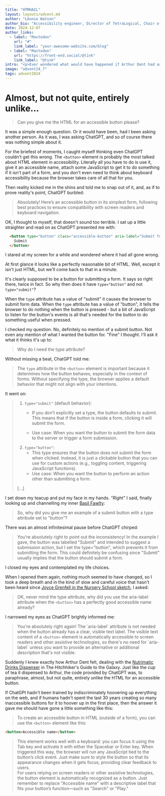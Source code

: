 ```yaml
---
title: "HTMHAIL"
layout: layouts/advent.md
author: "Léonie Watson"
author_bio: "Accessibility engineer, Director of TetraLogical, Chair of W3C Board of Directors, W3C WebApps co-Chair, writer and speaker, screen reader user, tequila drinker and crime fiction junkie."
date: 2024-12-07
author_links:
  - label: "Mastodon"
    url: "#"
    link_label: "your-awesome-website.com/blog"
  - label: "Mastodon"
    url: "https://front-end.social/@tink"
    link_label: "@tink"
intro: "<p>Ever wondered what would have happened if Arthur Dent had asked the Nutrimatic Drinks Dispenser for some HTML, instead of a cup of tea?</p>"
image: "advent24_7"
tags: advent2024
---
```


# Almost, but not quite, entirely unlike...

<blockquote class="blockquote-no-quotes highlight">Can you give me the HTML for an accessible button please?</blockquote>

It was a simple enough question. Or it would have been, had I been asking another person. As it was, I was asking ChatGPT, and so of course there was nothing simple about it.

For the briefest of moments, I caught myself thinking even ChatGPT couldn't get this wrong. The `<button>` element is probably the most talked about HTML element in accessibility. Literally all you have to do is use it, give it an accessible name, attach some JavaScript to get it to do something if it isn't part of a form, and you don't even need to think about keyboard accessibility because the browser takes care of all that for you.

Then reality kicked me in the shins and told me to snap out of it, and, as if to prove reality's point, ChatGPT burbled:

<blockquote class="blockquote-no-quotes highlight">Absolutely! Here’s an accessible button in its simplest form, following best practices to ensure compatibility with screen readers and keyboard navigation.</blockquote>

OK, I thought to myself, that doesn't sound too terrible. I sat up a little straighter and read on as ChatGPT presented me with: 

```html
  <button type="button" class="accessible-button" aria-label="Submit form">
    Submit
  </button>
```

I stared at my screen for a while and wondered where it had all gone wrong.

At first glance it looks like a perfectly reasonable bit of HTML. Well, except it isn't just HTML, but we'll come back to that in a minute.

It's clearly supposed to be a button for submitting a form. It says so right there, twice in fact. So why then does it have `type="button"` and not `type="submit"`?

When the `type` attribute has a value of "submit" it causes the browser to submit form data. When the `type` attribute has a value of "button", it tells the browser to do nothing when the button is pressed - but a bit of JavaScript to listen for the button's events is all that's needed for the button to do something useful when pressed.

I checked my question. No, definitely no mention of a submit button. Not even any mention of what I wanted the button for. "Fine" I thought. I'll ask it what it thinks it's up to:

<blockquote class="blockquote-no-quotes highlight">Why do I need the type attribute?</blockquote>

Without missing a beat, ChatGPT told me:

<blockquote class="blockquote-no-quotes highlight">The <code>type</code> attribute in the <code>&lt;button&gt;</code> element is important because it determines how the button behaves, especially in the context of forms. Without specifying the type, the browser applies a default behavior that might not align with your intentions.</blockquote>

It went on:

<blockquote class="blockquote-no-quotes highlight"><ol><li><code>type="submit"</code> (default behavior):

* If you don’t explicitly set a type, the button defaults to submit. This means that if the button is inside a form, clicking it will submit the form.

* Use case: When you want the button to submit the form data to the server or trigger a form submission.

</li>

<li><code>type="button"</code>:

  * This type ensures that the button does not submit the form when clicked. Instead, it is just a clickable button that you can use for custom actions (e.g., toggling content, triggering JavaScript functions).
  * Use case: When you want the button to perform an action other than submitting a form.
  
  </li>
</ol>
[…]
</blockquote>

I set down my teacup and put my face in my hands. *“Right”* I said, finally looking up and channelling my inner [Basil Fawlty](https://youtu.be/gy7xPCImMXk?t=46):

<blockquote class="blockquote-no-quotes highlight">So, why did you give me an example of a submit button with a type attribute set to "button"?</blockquote>

There was an almost infinitesimal pause before ChatGPT chirped:

<blockquote class="blockquote-no-quotes highlight">You're absolutely right to point out the inconsistency! In the example I gave, the button was labelled "Submit" and intended to suggest a submission action, but I set the type="button", which prevents it from submitting the form. This could definitely be confusing since "Submit" usually implies that the button should submit a form.</blockquote>

I closed my eyes and contemplated my life choices.

When I opened them again, nothing much seemed to have changed, so I took a deep breath and in the kind of slow and careful voice that hasn't been heard since [Joyce Grenfell in the Nursery School sketch](https://www.youtube.com/watch?v=ZXhHFgDRNBQ), I asked:

<blockquote class="blockquote-no-quotes highlight">OK, never mind the type attribute, why did you use the aria-label attribute when the <code>&lt;button&gt;</code> has a perfectly good accessible name already?</blockquote>

I narrowed my eyes as ChatGPT brightly informed me:

<blockquote class="blockquote-no-quotes highlight">You're absolutely right again! The `aria-label` attribute is not needed when the button already has a clear, visible text label. The visible text content of a <code>&lt;button&gt;</code> element is automatically accessible to screen readers and other assistive technologies, so there's no need for `aria-label` unless you want to provide an alternative or additional description that's not visible.</blockquote>

Suddenly I knew exactly how Arthur Dent felt, dealing with the [Nutrimatic Drinks Dispenser](https://www.youtube.com/watch?v=eAswvg60FnY) in The Hitchhiker's Guide to the Galaxy. Just like the cup of tea it dispensed to Arthur, the code provided by ChatGPT was, to paraphrase, almost, but not quite, entirely unlike the HTML for an accessible button.

If ChatGPt hadn't been trained by indiscriminately hoovering up everything on the web, and if humans hadn't spent the last 30 years creating so many inaccessible buttons for it to hoover up in the first place, then the answer it gave me should have gone a little something like this:

<blockquote class="blockquote-no-quotes highlight">To create an accessible button in HTML (outside of a form), you can use the <code>&lt;button&gt;</code> element like this:</blockquote>

```html
<button>Accessible name</button>
```

<blockquote class="blockquote-no-quotes highlight">This element works well with a keyboard: you can focus it using the Tab key and activate it with either the Spacebar or Enter key. When triggered this way, the browser will run any JavaScript tied to the button’s click event. Just make sure to style the button so that its appearance changes when it gets focus, providing clear feedback to users.
<br>
For users relying on screen readers or other assistive technologies, the button element is automatically recognized as a button. Just remember to replace "Accessible name" with a descriptive label that fits your button’s function—such as "Search" or "Play."</blockquote>

